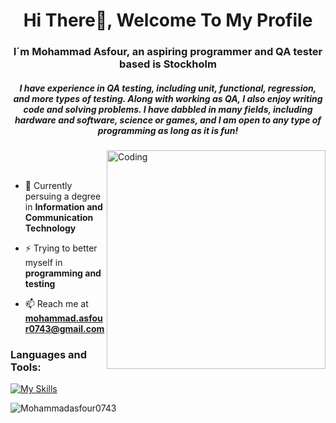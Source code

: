 <h1 align="center">Hi There👋, Welcome To My Profile </h1>
<h3 align="center">I´m Mohammad Asfour, an aspiring programmer and QA tester based is Stockholm</h3>

<h5 align="center"> I have experience in QA testing, including unit, functional, regression, and more types of testing. Along with working as QA, I also enjoy writing code and solving problems. I have dabbled in many fields, including hardware and software, science or games, and I am open to any type of programming as long as it is fun!</h5>

<img align="right" alt="Coding" width="350" src="https://cdn.dribbble.com/users/730703/screenshots/6581243/avento.gif"> 
<br/>
<br/>

- 🔭 Currently persuing a degree in **Information and Communication Technology**

- ⚡ Trying to better myself in **programming and testing**

- 📫 Reach me at **mohammad.asfour0743@gmail.com**



<h3 align="left">Languages and Tools:</h3>

[![My Skills](https://skillicons.dev/icons?i=java,c,cs,html,css,git,unity,figma,arduino,matlab)](https://skillicons.dev)


<p><img align="left" src="https://github-readme-stats.vercel.app/api/top-langs?username=Mohammadasfour0743&show_icons=true&locale=en&layout=compact" alt="Mohammadasfour0743" /></p>


